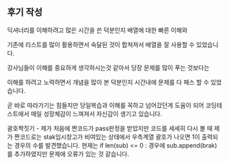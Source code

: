 ## 후기 작성

딕셔너리를 이해하려고 많은 시간을 쓴 덕분인지 배열에 대한 빠른 이해와

기존에 리스트를 많이 활용하면서 숙달된 것이 합쳐져서 배열을 잘 사용할 수 있었습니다.

강사님들이 이해를 중요하게 생각하시는것 같아서 당장 문제를 많이 푸는 것보다는

이해를 하려고 노력하면서 개념을 많이 본 덕분인지 시간내에 문제를 다 패스 할 수 있었습니다.

곧 바로 따라가기는 힘들지만 당일복습과 이해를 꼭하고 넘어갔던게 도움이 되어 코딩테스트에서 매일 성장체감이 느껴져서 자신감이 생기고 있습니다.

괄호짝짓기 - 제가 처음에 짠코드가 pass판정을 받았지만 코드를 세세히 다시 볼 때 제가 짠코드로는 stak임시창고가 비여있는 상태에서 우측계열 괄호가 나오면 1이 출력되는 경우의 수를 발견했습니다. 현재는 if len(sub) <= 0 : 경우에 sub.append(brak) 를 추가하였지만 문제에 오류가 있는 것 같습니다.